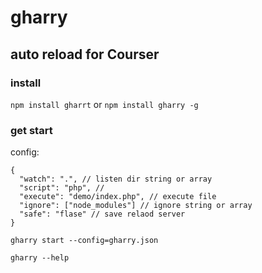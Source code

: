 # gharry
auto reload for Courser
-------

### install
`npm install gharrt` or `npm install gharry -g`

### get start
config:
```
{
  "watch": ".", // listen dir string or array
  "script": "php", // 
  "execute": "demo/index.php", // execute file
  "ignore": ["node_modules"] // ignore string or array
  "safe": "flase" // save relaod server
}
```
`gharry start --config=gharry.json` 

`gharry --help`


